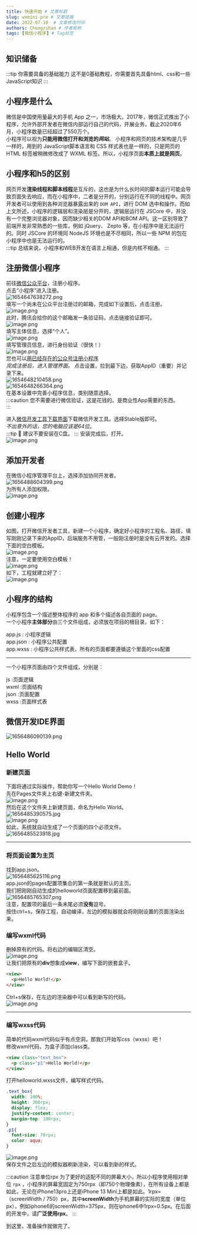 ```yaml
---
title: 快速开始 # 文章标题
slug: wxmini-pre # 文章链接
date: 2022-07-10  # 文章修改时间
authors: Chengzihan # 作者昵称
tags: [微信小程序] # Tag标签
---
```

## 知识储备

:::tip 你需要具备的基础能力
这不是0基础教程，你需要首先具备html、css和一些JavaScript知识
:::

## 小程序是什么

微信是中国使用量最大的手机 App 之一，市场极大。2017年，微信正式推出了小程序，允许外部开发者在微信内部运行自己的代码，开展业务，截止2020年6月，小程序数量已经超过了550万个。  
小程序可以视为**只能用微信打开和浏览的*网站***。 小程序和网页的技术架构是几乎一样的，用到的 JavaScript脚本语言和 CSS 样式表也是一样的，只是网页的 HTML 标签被稍微修改成了 WXML 标签。所以，小程序页面**本质上就是网页**。

## 小程序和h5的区别

​网页开发**渲染线程和脚本线程**是互斥的，这也是为什么长时间的脚本运行可能会导致页面失去响应，而在小程序中，二者是分开的，分别运行在不同的线程中。网页开发者可以使用到各种浏览器暴露出来的 `DOM API`，进行 DOM 选中和操作。而如上文所述，小程序的逻辑层和渲染层是分开的，逻辑层运行在 JSCore 中，并没有一个完整浏览器对象，因而缺少相关的DOM API和BOM API。这一区别导致了前端开发非常熟悉的一些库，例如 jQuery、 Zepto 等，在小程序中是无法运行的。同时 JSCore 的环境同 NodeJS 环境也是不尽相同，所以一些 NPM 的包在小程序中也是无法运行的。  
:::tip
总结来说，小程序和WEB开发在语言上相通，但是内核不相通。
:::

## 注册微信小程序

前往[微信公众平台](https://mp.weixin.qq.com/)，注册小程序。  
点击“小程序”进入注册。  
![1654647638272.png](https://jetzihan-img.oss-cn-beijing.aliyuncs.com/blog/img/006SHRs9gy1h30ixlbx1vj31h60r1av6.jpg)  
填写一个尚未在公众平台注册过的邮箱，完成如下设置后，点击注册。  
![image.png](https://jetzihan-img.oss-cn-beijing.aliyuncs.com/blog/img/006SHRs9gy1h30iy6ykd8j31b40obwid.jpg)  
此时，腾讯会给你的这个邮箱发一条验证码，点击链接验证即可。  
![image.png](https://jetzihan-img.oss-cn-beijing.aliyuncs.com/blog/img/006SHRs9gy1h30izq1uw9j312f0hfq4n.jpg)  
填写主体信息，选择“个人”。  
![image.png](https://jetzihan-img.oss-cn-beijing.aliyuncs.com/blog/img/006SHRs9gy1h30j2ycznij30zm0lxadh.jpg)  
填写管理员信息，进行身份验证（很快！）  
![image.png](https://jetzihan-img.oss-cn-beijing.aliyuncs.com/blog/img/006SHRs9gy1h30j3outvej30fq09j0te.jpg)  
您也可以[用已经存在的公众号注册小程序](https://zhuanlan.zhihu.com/p/67229997)  
*完成注册后，进入管理界面。*
点击设置，拉到最下边，获取AppID（重要）并记录下来。  
![1654648210458.png](https://jetzihan-img.oss-cn-beijing.aliyuncs.com/blog/img/006SHRs9gy1h30j7xbqs2j31hc0oaafy.jpg)  
![1654648266364.png](https://jetzihan-img.oss-cn-beijing.aliyuncs.com/blog/img/006SHRs9gy1h30j8g0vtsj31eu0k2wgn.jpg)  
在基本设置中完善小程序信息，类别随意选择。  
:::caution
您不需要进行微信验证，这是花钱的。是商业性App需要的东西。  
:::

进入[微信开发工具下载界面](https://developers.weixin.qq.com/miniprogram/dev/devtools/download.html)下载微信开发工具。选择Stable版即可。  
*不出意外的话，您的电脑应该是64位*。  
:::tip 🔔
建议不要安装在C盘。
:::
安装完成后，打开。  
![image.png](https://jetzihan-img.oss-cn-beijing.aliyuncs.com/blog/img/006SHRs9gy1h30je6f15rj30rh0kzafp.jpg)  

## 添加开发者

在微信小程序管理平台上，选择添加协同开发者。  
![1656488604399.png](https://jetzihan-img.oss-cn-beijing.aliyuncs.com/blog/img/006SHRs9gy1h3p5qqeux5j31h20riguk.jpg)  
为所有人添加权限。  
![image.png](https://jetzihan-img.oss-cn-beijing.aliyuncs.com/blog/img/006SHRs9gy1h3p5sw3josj31au0mvq5e.jpg)  

## 创建小程序

如图，打开微信开发者工具，新建一个小程序，确定好小程序的工程名、路径，填写刚刚记录下来的AppID，后端服务不用管，一般刚注册时是没有云开发的。选择下面的空白模板。  
![image.png](https://jetzihan-img.oss-cn-beijing.aliyuncs.com/blog/img/006SHRs9gy1h3p6ne0hkxj30rb0km7a5.jpg)  
注意，一定要使用空白模板！  
![image.png](https://jetzihan-img.oss-cn-beijing.aliyuncs.com/blog/img/006SHRs9ly1h3pdh1cqthj30r40k9whv.jpg)  
如下，工程就建立好了：  
![image.png](https://jetzihan-img.oss-cn-beijing.aliyuncs.com/blog/img/006SHRs9gy1h3p3zrm789j31hc0scdr7.jpg)  

## 小程序的结构

小程序包含一个描述整体程序的 app 和多个描述各自页面的 page。  
一个小程序**主体部分**由三个文件组成，必须放在项目的根目录，如下：  

app.js : 小程序逻辑  
app.json : 小程序公共配置  
app.wxss : 小程序公共样式表，所有的页面都要遵循这个里面的css配置  

***
一个小程序页面由四个文件组成，分别是：  

js :页面逻辑  
wxml :页面结构  
json :页面配置  
wxss :页面样式表  

## 微信开发IDE界面

![1656486090139.png](https://jetzihan-img.oss-cn-beijing.aliyuncs.com/blog/img/006SHRs9gy1h3p4jlnkf2j31h80senon.jpg)

## Hello World

### 新建页面

下面将通过实际操作，帮助你写一个Hello World Demo！  
先在Pages文件夹上右键-新建文件夹。  
![image.png](https://jetzihan-img.oss-cn-beijing.aliyuncs.com/blog/img/006SHRs9gy1h3p480hqofj30w70h4431.jpg)  
然后在这个文件夹上新建页面，命名为Hello World。  
![1656485390575.jpg](https://jetzihan-img.oss-cn-beijing.aliyuncs.com/blog/img/006SHRs9gy1h3p472wwimj30ye0gmjyp.jpg)  
![image.png](https://jetzihan-img.oss-cn-beijing.aliyuncs.com/blog/img/006SHRs9gy1h3p48w6k4sj30tu0feadv.jpg)  
如此，系统就自动生成了一个页面的四个必须文件。  
![1656485523918.jpg](https://jetzihan-img.oss-cn-beijing.aliyuncs.com/blog/img/006SHRs9gy1h3p49eu3kbj30cl03zmxr.jpg)  
***

### 将页面设置为主页

找到app.json。  
![1656485625116.png](https://jetzihan-img.oss-cn-beijing.aliyuncs.com/blog/img/006SHRs9gy1h3p4b4rnooj31h00nzx4h.jpg)  
app.json的pages配置项集合的第一条就是默认的主页。  
我们把刚刚自动生成的helloworld页面配置移到最前面。  
![1656485765307.png](https://jetzihan-img.oss-cn-beijing.aliyuncs.com/blog/img/006SHRs9gy1h3p4dht0lqj30yy0ej16y.jpg)  
注意，配置项的最后一条末尾必须**没有**逗号。  
按住ctrl+s，保存工程，自动编译，左边的模拟器就会将刚刚设置的页面渲染出来。  

### 编写wxml代码

删掉原有的代码。将右边的编辑区清空。  
![image.png](https://jetzihan-img.oss-cn-beijing.aliyuncs.com/blog/img/006SHRs9gy1h3p4n35pj2j31fj0oxwop.jpg)  
让我们把原有的**div**想象成**view**，编写下面的嵌套盒子。  

``` html
<view>
  <p>Hello World!</p>
</view>
```

Ctrl+s保存，在左边的渲染器中可以看到新写的代码。  
![image.png](https://jetzihan-img.oss-cn-beijing.aliyuncs.com/blog/img/006SHRs9gy1h3p4pksg94j318w0icq9m.jpg)  

***

### 编写wxss代码

简单的代码wxml代码似乎有点空洞，那我们开始写css（wxss）吧！  
修改wxml代码，为盒子添加class类。  

``` html
<view class="text_box">
  <p class="p1">Hello World!</p>
</view>
```

打开helloworld.wxss文件，编写样式代码。  

``` css
.text_box{
  width: 100%;
  height: 300rpx;
  display: flex;
  justify-content: center;
  margin-top: 100rpx;
}
.p1{
  font-size: 70rpx;
  color: aqua;
}
```

![image.png](https://jetzihan-img.oss-cn-beijing.aliyuncs.com/blog/img/006SHRs9gy1h3p4vnvdo3j312r0fe46m.jpg)  
保存文件之后左边的模拟器刷新渲染，可以看到新的样式。  

:::caution 注意单位rpx
为了更好的适配不同的屏幕大小，所以小程序使用相对单位 `rpx` ，小程序的屏幕宽固定为750rpx（即750个物理像素），在所有设备上都是如此，无论在iPhone13pro上还是iPhone 13 Mini上都是如此。1rpx=（screenWidth / 750）px，其中**screenWidth**为手机屏幕的实际的宽度（单位px），例如iphone6的screenWidth=375px，则在iphone6中1rpx=0.5px。在后面的开发中，请**广泛使用rpx**。
:::

到这里，准备操作就做完了。  
